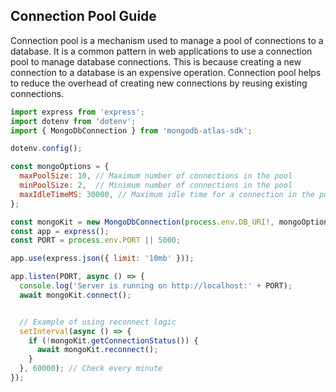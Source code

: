 ## Connection Pool Guide

Connection pool is a mechanism used to manage a pool of connections to a database. It is a common pattern in web applications to use a connection pool to manage database connections. This is because creating a new connection to a database is an expensive operation. Connection pool helps to reduce the overhead of creating new connections by reusing existing connections.

```javascript
import express from 'express';
import dotenv from 'dotenv';
import { MongoDbConnection } from 'mongodb-atlas-sdk';

dotenv.config();

const mongoOptions = {
  maxPoolSize: 10, // Maximum number of connections in the pool
  minPoolSize: 2,  // Minimum number of connections in the pool
  maxIdleTimeMS: 30000, // Maximum idle time for a connection in the pool
};

const mongoKit = new MongoDbConnection(process.env.DB_URI!, mongoOptions);
const app = express();
const PORT = process.env.PORT || 5000;

app.use(express.json({ limit: '10mb' }));

app.listen(PORT, async () => {
  console.log('Server is running on http://localhost:' + PORT);
  await mongoKit.connect();


  // Example of using reconnect logic
  setInterval(async () => {
    if (!mongoKit.getConnectionStatus()) {
      await mongoKit.reconnect();
    }
  }, 60000); // Check every minute
});

```
